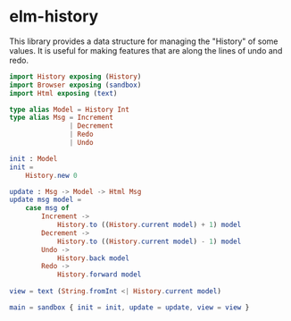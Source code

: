 # elm-history

This library provides a data structure for managing the "History"
of some values. It is useful for making features that are along
the lines of undo and redo. 


```elm
import History exposing (History)
import Browser exposing (sandbox)
import Html exposing (text)

type alias Model = History Int
type alias Msg = Increment
               | Decrement
               | Redo
               | Undo

init : Model
init =
    History.new 0

update : Msg -> Model -> Html Msg
update msg model =
    case msg of
        Increment ->
            History.to ((History.current model) + 1) model
        Decrement ->
            History.to ((History.current model) - 1) model
        Undo ->
            History.back model
        Redo ->
            History.forward model
     
view = text (String.fromInt <| History.current model)

main = sandbox { init = init, update = update, view = view }
```
